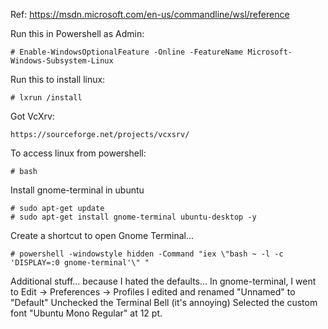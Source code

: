 Ref: https://msdn.microsoft.com/en-us/commandline/wsl/reference

Run this in Powershell as Admin:
```
# Enable-WindowsOptionalFeature -Online -FeatureName Microsoft-Windows-Subsystem-Linux
```

Run this to install linux:
```
# lxrun /install
```

Got VcXrv:
```
https://sourceforge.net/projects/vcxsrv/
```

To access linux from powershell:
```
# bash
```

Install gnome-terminal in ubuntu
```
# sudo apt-get update
# sudo apt-get install gnome-terminal ubuntu-desktop -y
```

Create a shortcut to open Gnome Terminal...
```
# powershell -windowstyle hidden -Command "iex \"bash ~ -l -c 'DISPLAY=:0 gnome-terminal'\" "
```

Additional stuff... because I hated the defaults...
In gnome-terminal, I went to Edit -> Preferences -> Profiles
I edited and renamed "Unnamed" to "Default"
Unchecked the Terminal Bell (it's annoying)
Selected the custom font "Ubuntu Mono Regular" at 12 pt.
